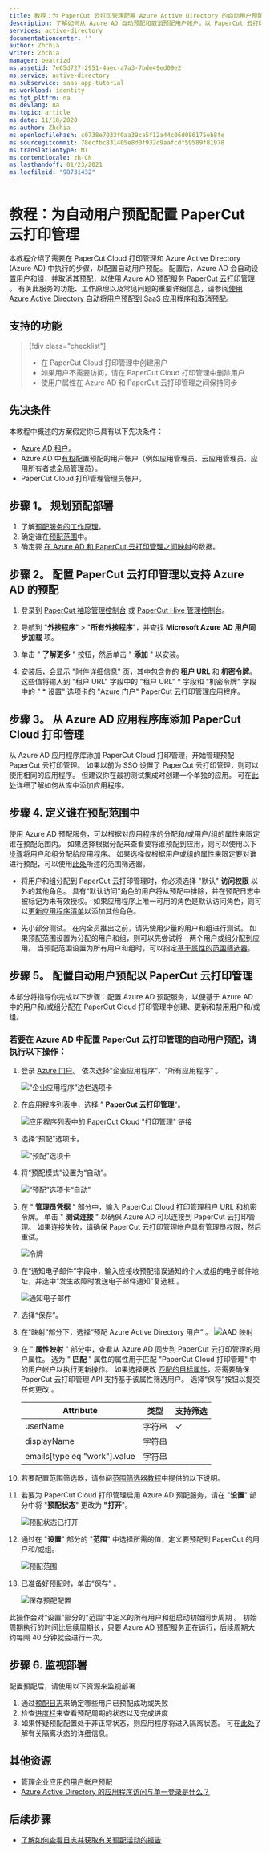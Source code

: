 ```yaml
---
title: 教程：为 PaperCut 云打印管理配置 Azure Active Directory 的自动用户预配 |Microsoft Docs
description: 了解如何从 Azure AD 自动预配和取消预配用户帐户，以 PaperCut 云打印管理。
services: active-directory
documentationcenter: ''
author: Zhchia
writer: Zhchia
manager: beatrizd
ms.assetid: 7e65d727-2951-4aec-a7a3-7bde49ed09e2
ms.service: active-directory
ms.subservice: saas-app-tutorial
ms.workload: identity
ms.tgt_pltfrm: na
ms.devlang: na
ms.topic: article
ms.date: 11/18/2020
ms.author: Zhchia
ms.openlocfilehash: c0738e7033f0aa39ca5f12a44c06d086175eb8fe
ms.sourcegitcommit: 78ecfbc831405e8d0f932c9aafcdf59589f81978
ms.translationtype: MT
ms.contentlocale: zh-CN
ms.lasthandoff: 01/23/2021
ms.locfileid: "98731432"
---
```

# <a name="tutorial-configure-papercut-cloud-print-management-for-automatic-user-provisioning"></a>教程：为自动用户预配配置 PaperCut 云打印管理

本教程介绍了需要在 PaperCut Cloud 打印管理和 Azure Active Directory (Azure AD) 中执行的步骤，以配置自动用户预配。 配置后，Azure AD 会自动设置用户和组，并取消其预配，以使用 Azure AD 预配服务 [PaperCut 云打印管理](https://www.papercut.com/products/papercut-pocket/) 。 有关此服务的功能、工作原理以及常见问题的重要详细信息，请参阅[使用 Azure Active Directory 自动将用户预配到 SaaS 应用程序和取消预配](../app-provisioning/user-provisioning.md)。

## <a name="capabilities-supported"></a>支持的功能

> [!div class="checklist"]
> * 在 PaperCut Cloud 打印管理中创建用户
> * 如果用户不需要访问，请在 PaperCut Cloud 打印管理中删除用户
> * 使用户属性在 Azure AD 和 PaperCut 云打印管理之间保持同步

## <a name="prerequisites"></a>先决条件

本教程中概述的方案假定你已具有以下先决条件：

* [Azure AD 租户](../develop/quickstart-create-new-tenant.md)。 
* Azure AD 中[有权](../roles/permissions-reference.md)配置预配的用户帐户（例如应用管理员、云应用管理员、应用所有者或全局管理员）。 
* PaperCut Cloud 打印管理管理员帐户。


## <a name="step-1-plan-your-provisioning-deployment"></a>步骤 1。 规划预配部署

1. 了解[预配服务的工作原理](../app-provisioning/user-provisioning.md)。
2. 确定谁在[预配范围](../app-provisioning/define-conditional-rules-for-provisioning-user-accounts.md)中。
3. 确定要 [在 Azure AD 和 PaperCut 云打印管理之间映射](../app-provisioning/customize-application-attributes.md)的数据。

## <a name="step-2-configure-papercut-cloud-print-management-to-support-provisioning-with-azure-ad"></a>步骤 2。 配置 PaperCut 云打印管理以支持 Azure AD 的预配

1. 登录到 [PaperCut 袖珍管理控制台](https://pocket.papercut.com/) 或 [PaperCut Hive 管理控制台](https://hive.papercut.com/)。

2. 导航到 "**外接程序**"  >  "**所有外接程序**"，并查找 **Microsoft Azure AD 用户同步加载** 项。

3. 单击 " **了解更多** " 按钮，然后单击 " **添加** " 以安装。



4. 安装后，会显示 "附件详细信息" 页，其中包含你的 **租户 URL** 和 **机密令牌**。 这些值将输入到 "租户 URL" 字段中的 "租户 URL" \* 字段和 "机密令牌" 字段中的 " \* 设置" 选项卡的 "Azure 门户" PaperCut 云打印管理应用程序。



## <a name="step-3-add-papercut-cloud-print-management-from-the-azure-ad-application-gallery"></a>步骤 3。 从 Azure AD 应用程序库添加 PaperCut Cloud 打印管理

从 Azure AD 应用程序库添加 PaperCut Cloud 打印管理，开始管理预配 PaperCut 云打印管理。 如果以前为 SSO 设置了 PaperCut 云打印管理，则可以使用相同的应用程序。 但建议你在最初测试集成时创建一个单独的应用。 可在[此处](../manage-apps/add-application-portal.md)详细了解如何从库中添加应用程序。

## <a name="step-4-define-who-will-be-in-scope-for-provisioning"></a>步骤 4. 定义谁在预配范围中

使用 Azure AD 预配服务，可以根据对应用程序的分配和/或用户/组的属性来限定谁在预配范围内。 如果选择根据分配来查看要将谁预配到应用，则可以使用以下[步骤](../manage-apps/assign-user-or-group-access-portal.md)将用户和组分配给应用程序。 如果选择仅根据用户或组的属性来限定要对谁进行预配，可以使用[此处](../app-provisioning/define-conditional-rules-for-provisioning-user-accounts.md)所述的范围筛选器。

* 将用户和组分配到 PaperCut 云打印管理时，你必须选择 "默认" **访问权限** 以外的其他角色。 具有“默认访问”角色的用户将从预配中排除，并在预配日志中被标记为未有效授权。 如果应用程序上唯一可用的角色是默认访问角色，则可以[更新应用程序清单](../develop/howto-add-app-roles-in-azure-ad-apps.md)以添加其他角色。

* 先小部分测试。 在向全员推出之前，请先使用少量的用户和组进行测试。 如果预配范围设置为分配的用户和组，则可以先尝试将一两个用户或组分配到应用。 当预配范围设置为所有用户和组时，可以指定[基于属性的范围筛选器](../app-provisioning/define-conditional-rules-for-provisioning-user-accounts.md)。 

## <a name="step-5-configure-automatic-user-provisioning-to-papercut-cloud-print-management"></a>步骤 5。 配置自动用户预配以 PaperCut 云打印管理

本部分将指导你完成以下步骤：配置 Azure AD 预配服务，以便基于 Azure AD 中的用户和/或组分配在 PaperCut Cloud 打印管理中创建、更新和禁用用户和/或组。

### <a name="to-configure-automatic-user-provisioning-for-papercut-cloud-print-management-in-azure-ad"></a>若要在 Azure AD 中配置 PaperCut 云打印管理的自动用户预配，请执行以下操作：

1. 登录 [Azure 门户](https://portal.azure.com)。 依次选择“企业应用程序”、“所有应用程序” 。

   ![“企业应用程序”边栏选项卡](common/enterprise-applications.png)

2. 在应用程序列表中，选择 " **PaperCut 云打印管理**"。

   ![应用程序列表中的 PaperCut Cloud "打印管理" 链接](common/all-applications.png)

3. 选择“预配”选项卡。

   ![“预配”选项卡](common/provisioning.png)

4. 将“预配模式”设置为“自动”。

   ![“预配”选项卡“自动”](common/provisioning-automatic.png)

5. 在 " **管理员凭据** " 部分中，输入 PaperCut Cloud 打印管理租户 URL 和机密令牌。 单击 " **测试连接** " 以确保 Azure AD 可以连接到 PaperCut 云打印管理。 如果连接失败，请确保 PaperCut 云打印管理帐户具有管理员权限，然后重试。

   ![令牌](common/provisioning-testconnection-tenanturltoken.png)

6. 在“通知电子邮件”字段中，输入应接收预配错误通知的个人或组的电子邮件地址，并选中“发生故障时发送电子邮件通知”复选框 。

   ![通知电子邮件](common/provisioning-notification-email.png)

7. 选择“保存”。

8. 在“映射”部分下，选择“预配 Azure Active Directory 用户” 。
   ![AAD 映射](media/papercut-cloud-print-management-provisioning-tutorial/mapping.png)

9. 在 " **属性映射** " 部分中，查看从 Azure AD 同步到 PaperCut 云打印管理的用户属性。 选为 " **匹配** " 属性的属性用于匹配 "PaperCut Cloud 打印管理" 中的用户帐户以执行更新操作。 如果选择更改 [匹配的目标属性](../app-provisioning/customize-application-attributes.md)，将需要确保 PaperCut 云打印管理 API 支持基于该属性筛选用户。 选择“保存”按钮以提交任何更改  。

   |Attribute|类型|支持筛选|
   |---|---|---|
   |userName|字符串|&check;|
   |displayName|字符串|
   |emails[type eq "work"].value|字符串|

10. 若要配置范围筛选器，请参阅[范围筛选器教程](../app-provisioning/define-conditional-rules-for-provisioning-user-accounts.md)中提供的以下说明。

11. 若要为 PaperCut Cloud 打印管理启用 Azure AD 预配服务，请在 "**设置**" 部分中将 "**预配状态**" 更改为 **"打开**"。

    ![预配状态已打开](common/provisioning-toggle-on.png)

12. 通过在 "**设置**" 部分的 "**范围**" 中选择所需的值，定义要预配到 PaperCut 的用户和/或组。

    ![预配范围](common/provisioning-scope.png)

13. 已准备好预配时，单击“保存”  。

    ![保存预配配置](common/provisioning-configuration-save.png)

此操作会对“设置”部分的“范围”中定义的所有用户和组启动初始同步周期 。 初始周期执行的时间比后续周期长，只要 Azure AD 预配服务正在运行，后续周期大约每隔 40 分钟就会进行一次。

## <a name="step-6-monitor-your-deployment"></a>步骤 6. 监视部署

配置预配后，请使用以下资源来监视部署：

1. 通过[预配日志](../reports-monitoring/concept-provisioning-logs.md)来确定哪些用户已预配成功或失败
2. 检查[进度栏](../app-provisioning/application-provisioning-when-will-provisioning-finish-specific-user.md)来查看预配周期的状态以及完成进度
3. 如果怀疑预配配置处于非正常状态，则应用程序将进入隔离状态。 可在[此处](../app-provisioning/application-provisioning-quarantine-status.md)了解有关隔离状态的详细信息。

## <a name="additional-resources"></a>其他资源

* [管理企业应用的用户帐户预配](../app-provisioning/configure-automatic-user-provisioning-portal.md)
* [Azure Active Directory 的应用程序访问与单一登录是什么？](../manage-apps/what-is-single-sign-on.md)

## <a name="next-steps"></a>后续步骤

* [了解如何查看日志并获取有关预配活动的报告](../app-provisioning/check-status-user-account-provisioning.md)